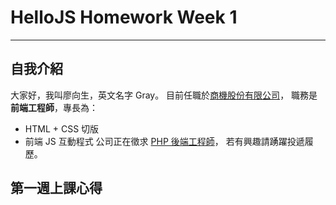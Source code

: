 # HelloJS Homework Week 1
***
## 自我介紹
大家好，我叫廖向生，英文名字 Gray。
目前任職於[商機股份有限公司](http://www.strategicsale.com)，
職務是**前端工程師**，專長為：
* HTML + CSS 切版
* 前端 JS 互動程式
公司正在徵求 [PHP 後端工程師](https://www.104.com.tw/job/?jobno=4xdp1&jobsource=)，
若有興趣請踴躍投遞履歷。

## 第一週上課心得
